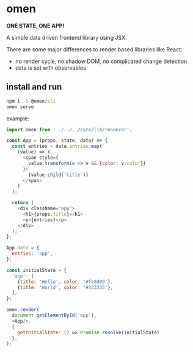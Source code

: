 # omen

**ONE STATE, ONE APP!**

A simple data driven frontend library using JSX.

There are some major differences to render based libraries like React:
- no render cycle, no shadow DOM, no complicated change detection
- data is set with observables


## install and run
``` cmd
npm i -S @omen/cli
omen serve
```

example:
``` javascript
import omen from '../../../core/lib/renderer';

const App = (props, state, data) => {
  const entries = data.entries.map(
    (value) => (
      <span style={
        value.transform(v => v && {color: v.color})
      }>
        {value.child('title')}
      </span>
    )
  );

  return (
    <div className="app">
      <h1>{props.title}</h1>
      <p>{entries}</p>
    </div>
  );
};

App.data = {
  entries: 'app',
};

const initialState = {
  'app': [
    {title: 'Hello', color: '#fe8d00'},
    {title: 'World', color: '#333333'},
  ],
};

omen.render(
  document.getElementById('app'),
  <App/>,
  {
    getInitialState: () => Promise.resolve(initialState)
  },
);
```